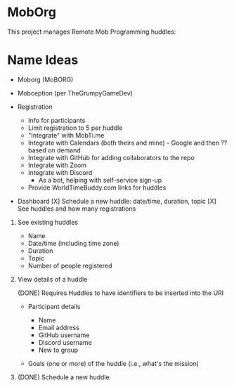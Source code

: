 # MobOrg

This project manages Remote Mob Programming huddles:

# Name Ideas

* Moborg (MoBORG)
* Mobception (per TheGrumpyGameDev)

* Registration
    + Info for participants
    + Limit registration to 5 per huddle
    - "Integrate" with MobTi.me
    - Integrate with Calendars (both theirs and mine) - Google and then ?? based on demand
    - Integrate with GitHub for adding collaborators to the repo
    - Integrate with Zoom
    - Integrate with Discord
      - As a bot, helping with self-service sign-up
    - Provide WorldTimeBuddy.com links for huddles

* Dashboard
    [X] Schedule a new huddle: date/time, duration, topic
    [X] See huddles and how many registrations

1. See existing huddles
    - Name
    - Date/time (including time zone)
    - Duration
    - Topic
    - Number of people registered

1. View details of a huddle
   
   (DONE) Requires Huddles to have identifiers to be inserted into the URI

    - Participant details
      - Name
      - Email address 
      - GitHub username
      - Discord username
      - New to group

    - Goals (one or more) of the huddle (i.e., what's the mission)

1. (DONE) Schedule a new huddle
